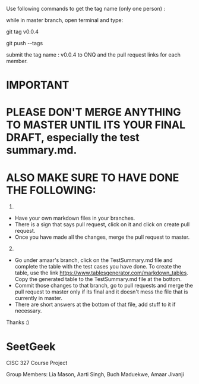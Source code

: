 Use following commands to get the tag name (only one person) :

while in master branch, open terminal and type: 

  git tag v0.0.4
  
  git push --tags

submit the tag name : v0.0.4 to ONQ and the pull request links for each member. 

# IMPORTANT
# PLEASE DON'T MERGE ANYTHING TO MASTER UNTIL ITS YOUR FINAL DRAFT, especially the test summary.md. 

# ALSO MAKE SURE TO HAVE DONE THE FOLLOWING: 
1.
- Have your own markdown files in your branches.
- There is a sign that says pull request, click on it and click on create pull request. 
- Once you have made all the changes, merge the pull request to master.

2. 
- Go under amaar's branch, click on the TestSummary.md file and complete the table with the test cases you have done.
To create the table, use the link https://www.tablesgenerator.com/markdown_tables. Copy the generated table to the TestSummary.md file at the bottom.
- Commit those changes to that branch, go to pull requests and merge the pull request to master only if its final
and it doesn't mess the file that is currently in master. 
- There are short answers at the bottom of that file, add stuff to it if necessary. 

Thanks :) 

# SeetGeek

CISC 327 Course Project

Group Members: Lia Mason, Aarti Singh, Buch Maduekwe, Amaar Jivanji
